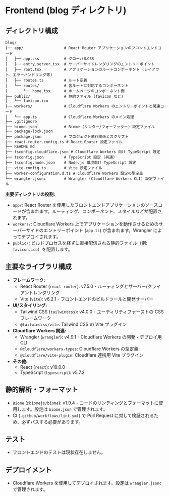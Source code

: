 # Frontend (blog ディレクトリ)

## ディレクトリ構成

```
blog/
├── app/                  # React Router アプリケーションのフロントエンドコード
│   ├── app.css           # グローバルCSS
│   ├── entry.server.tsx  # サーバーサイドレンダリングのエントリーポイント
│   ├── root.tsx          # アプリケーションのルートコンポーネント (レイアウト、エラーハンドリング等)
│   ├── routes.ts         # ルート定義
│   └── routes/           # 各ルートに対応するコンポーネント
│       └── home.tsx      # ホームページのコンポーネント例
├── public/               # 静的ファイル (favicon など)
│   └── favicon.ico
├── workers/              # Cloudflare Workers のエントリーポイントと関連コード
│   └── app.ts            # Cloudflare Workers のメイン処理
├── .gitignore
├── biome.json            # Biome (リンター/フォーマッター) 設定ファイル
├── package-lock.json
├── package.json          # プロジェクト依存関係とスクリプト
├── react-router.config.ts # React Router 設定ファイル
├── README.md
├── tsconfig.cloudflare.json # Cloudflare Workers 向け TypeScript 設定
├── tsconfig.json         # TypeScript 設定 (共通)
├── tsconfig.node.json    # Node.js 環境向け TypeScript 設定
├── vite.config.ts        # Vite 設定ファイル
├── worker-configuration.d.ts # Cloudflare Workers 設定の型定義
└── wrangler.jsonc        # Wrangler (Cloudflare Workers CLI) 設定ファイル
```

**主要ディレクトリの役割:**

*   `app/`: React Router を使用したフロントエンドアプリケーションのソースコードが含まれます。ルーティング、コンポーネント、スタイルなどが配置されます。
*   `workers/`: Cloudflare Workers 上でアプリケーションを動作させるためのサーバーサイドのエントリーポイント (`app.ts`) が含まれます。Wrangler によってデプロイされます。
*   `public/`: ビルドプロセスを経ずに直接配信される静的ファイル（例: `favicon.ico`）を配置します。

## 主要なライブラリ構成

*   **フレームワーク:**
    *   React Router (`react-router`): v7.5.0 - ルーティングとサーバー/クライアントレンダリング
    *   Vite (`vite`): v6.2.1 - フロントエンドのビルドツールと開発サーバー
*   **UI/スタイリング:**
    *   Tailwind CSS (`tailwindcss`): v4.0.0 - ユーティリティファーストの CSS フレームワーク
    *   `@tailwindcss/vite`: Tailwind CSS の Vite プラグイン
*   **Cloudflare Workers 関連:**
    *   Wrangler (`wrangler`): v4.9.1 - Cloudflare Workers の開発・デプロイ用 CLI
    *   `@cloudflare/workers-types`: Cloudflare Workers の型定義
    *   `@cloudflare/vite-plugin`: Cloudflare 連携用 Vite プラグイン
*   **その他:**
    *   React (`react`): v19.0.0
    *   TypeScript (`typescript`): v5.7.2

## 静的解析・フォーマット

*   `Biome` (`@biomejs/biome`): v1.9.4 - コードのリンティングとフォーマットに使用します。設定は `biome.json` で管理されます。
*   CI (`.github/workflows/lint.yml`) で Pull Request に対して検証されるため、必ずパスする必要があります。

## テスト

*   フロントエンドのテストは現状存在しません。

## デプロイメント

*   Cloudflare Workers を使用してデプロイされます。設定は `wrangler.jsonc` で管理されます。
